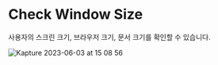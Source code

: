 # Check Window Size

사용자의 스크린 크기, 브라우저 크기, 문서 크기를 확인할 수 있습니다.

![Kapture 2023-06-03 at 15 08 56](https://github.com/yunjeoming/jabda/assets/76480300/4c489139-a741-456e-b31f-18ef000b2bf0)
